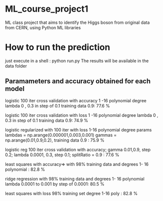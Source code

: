 # ML_course_project1
ML class project that aims to identify the Higgs boson from original data from CERN, using Python ML libraries

# How to run the prediction

just execute in a shell : python run.py
The results will be available in the data folder


## Paramameters and accuracy obtained for each model

logistic 100 iter cross validation with accuracy  1 -16 polynomial degree lambda 0 , 0.3 in step of 0.1 training data 0.9:  77.6 %

logistic 100 iter cross validation with loss  1 -16 polynomial degree lambda 0 , 0.3 in step of 0.1 training data 0.9: 74.9 %

logistic regularized with 100 iter with loss 1-16 polynomial degree params lambdas = np.arange(0.000001,0.003,0.001)  gammas = np.arange(0.01,0.9,0.2), training data 0.9 : 75.9 %

logistic reg 100 iter cross validation with accuracy; gamma 0.01,0.9, step 0.2; lambda 0.0001, 0.3, step 0.1; splitRatio = 0.9 : 77.6 %

least squares with accuracy=>  with 98\% training data and degrees 1- 16 polynomial  : 82.8 % 

ridge regression with 98\% training data and degrees 1- 16 polynomial lambda 0.0001 to 0.001 by step of 0.0001: 80.5 %

least squares with loss 98% training set degree 1-16 poly : 82.8 %
